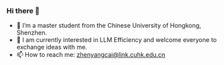 ### Hi there 👋

- 🌱 I’m a master student from the Chinese University of Hongkong, Shenzhen.
- 👯 I am currently interested in LLM Efficiency and welcome everyone to exchange ideas with me.
- 📫 How to reach me: zhenyangcai@link.cuhk.edu.cn

<!--
**Eric3200C/Eric3200C** is a ✨ _special_ ✨ repository because its `README.md` (this file) appears on your GitHub profile.

Here are some ideas to get you started:

- 🔭 I’m currently working on ...
- 🌱 I’m currently learning ...
- 👯 I’m looking to collaborate on ...
- 🤔 I’m looking for help with ...
- 💬 Ask me about ...
- 📫 How to reach me: ...
- 😄 Pronouns: ...
- ⚡ Fun fact: ...
-->
